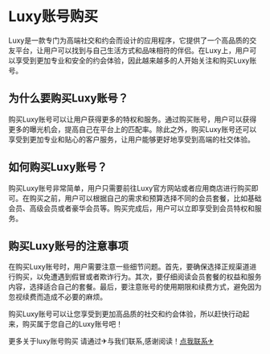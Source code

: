 # Luxy账号购买

Luxy是一款专门为高端社交和约会而设计的应用程序，它提供了一个高品质的交友平台，让用户可以找到与自己生活方式和品味相符的伴侣。在Luxy上，用户可以享受到更加专业和安全的约会体验，因此越来越多的人开始关注和购买Luxy账号。

## 为什么要购买Luxy账号？

购买Luxy账号可以让用户获得更多的特权和服务。通过购买账号，用户可以获得更多的曝光机会，提高自己在平台上的匹配率。除此之外，购买Luxy账号还可以享受到更加专业和贴心的客户服务，让用户能够更好地享受到高端的社交体验。

## 如何购买Luxy账号？

购买Luxy账号非常简单，用户只需要前往Luxy官方网站或者应用商店进行购买即可。在购买之前，用户可以根据自己的需求和预算选择不同的会员套餐，比如基础会员、高级会员或者豪华会员等。购买完成后，用户可以立即享受到会员特权和服务。

## 购买Luxy账号的注意事项

在购买Luxy账号时，用户需要注意一些细节问题。首先，要确保选择正规渠道进行购买，以免遭遇到假冒或者欺诈行为。其次，要仔细阅读会员套餐的权益和服务内容，选择适合自己的套餐。最后，要注意账号的使用期限和续费方式，避免因为忽视续费而造成不必要的麻烦。

购买Luxy账号可以让您享受到更加高品质的社交和约会体验，所以赶快行动起来，购买属于您自己的Luxy账号吧！

更多关于luxy账号购买 请通过✈与我们联系,感谢阅读！[点我联系✈](https://www.G208.com)